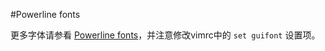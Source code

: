 #Powerline fonts

更多字体请参看 [Powerline fonts](https://github.com/Lokaltog/powerline-fonts)，并注意修改vimrc中的 `set guifont` 设置项。
